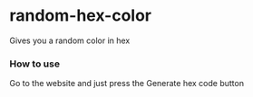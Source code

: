 # random-hex-color
Gives you a random color in hex

### How to use
Go to the website and just press the Generate hex code button
